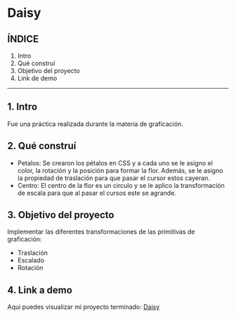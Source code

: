 # Daisy


## ÍNDICE

1. Intro
2. Qué construí
3. Objetivo del proyecto
4. Link de demo

****

## 1. Intro
Fue una práctica realizada durante la materia de graficación.

## 2. Qué construí
*  Petalos: Se crearon los pétalos en CSS y a cada uno se le asigno el color, la rotación y la posición para formar la flor. Además, se le asigno la propiedad de traslación para que pasar el cursor estos cayeran.
*  Centro: El centro de la flor es un circulo y se le aplico la transformación de escala para que al pasar el cursos este se agrande.  
  
## 3. Objetivo del proyecto
Implementar las diferentes transformaciones de las primitivas de graficación: 
* Traslación 
* Escalado 
* Rotación

## 4. Link a demo
Aqui puedes visualizar mi proyecto terminado: [Daisy](https://verdant-rugelach-1f23df.netlify.app/)
